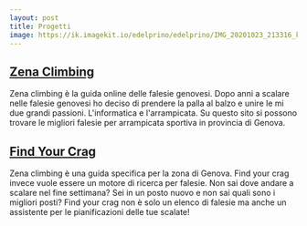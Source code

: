 ```yaml
---
layout: post
title: Progetti
image: https://ik.imagekit.io/edelprino/edelprino/IMG_20201023_213316_kgTO_J_BE.jpg?updatedAt=1700601927051
---
```

## [Zena Climbing](https://www.zenaclimbing.com)
Zena climbing è la guida online delle falesie genovesi. Dopo anni a scalare nelle falesie genovesi ho deciso di prendere la palla al balzo e unire le mi due grandi passioni. L'informatica e l'arrampicata. Su questo sito si possono trovare le migliori falesie per arrampicata sportiva in provincia di Genova.

## [Find Your Crag](https://findyourcrag.com/)
Zena climbing è una guida specifica per la zona di Genova. Find your crag invece vuole essere un motore di ricerca per falesie. Non sai dove andare a scalare nel fine settimana? Sei in un posto nuovo e non sai quali sono i migliori posti? Find your crag non è solo un elenco di falesie ma anche un assistente per le pianificazioni delle tue scalate!